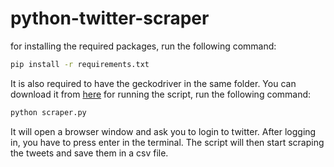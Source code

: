 # python-twitter-scraper

for installing the required packages, run the following command:
```bash
pip install -r requirements.txt
```

It is also required to have the geckodriver in the same folder. You can download it from [here](https://github.com/mozilla/geckodriver/releases)
for running the script, run the following command:
```bash
python scraper.py
```
It will open a browser window and ask you to login to twitter. After logging in, you have to press enter in the terminal. The script will then start scraping the tweets and save them in a csv file.
